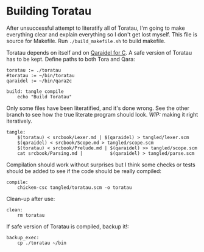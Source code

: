 # Building Toratau

After unsuccessful attempt to literatify all of Toratau, I'm going to make everything clear and explain everything so I don't get lost myself. This file is source for Makefile. Run `./build_makefile.sh` to build makefile.

Toratau depends on itself and on [Qaraidel for C](https://github.com/bouncepaw/qara2c). A safe version of Toratau has to be kept. Define paths to both Tora and Qara:

```make
toratau := ./toratau
#toratau := ~/bin/toratau
qaraidel := ~/bin/qara2c
```

```make
build: tangle compile
	echo "Build Toratau"
```

Only some files have been literatified, and it's done wrong. See the other branch to see how the true literate program should look. *WIP:* making it right iteratively.

```make
tangle:
	$(toratau) < srcbook/Lexer.md | $(qaraidel) > tangled/lexer.scm
	$(qaraidel) < srcbook/Scope.md > tangled/scope.scm
	$(toratau) < srcbook/Prelude.md | $(qaraidel) >> tangled/scope.scm
	cat srcbook/Parsing.md |          $(qaraidel) > tangled/parse.scm
```

Compilation should work without surprises but I think some checks or tests should be added to see if the code should be really compiled:

```make
compile:
	chicken-csc tangled/toratau.scm -o toratau
```

Clean-up after use:

```make
clean:
	rm toratau
```

If safe version of Toratau is compiled, backup it!:

```make
backup_exec:
	cp ./toratau ~/bin
```

